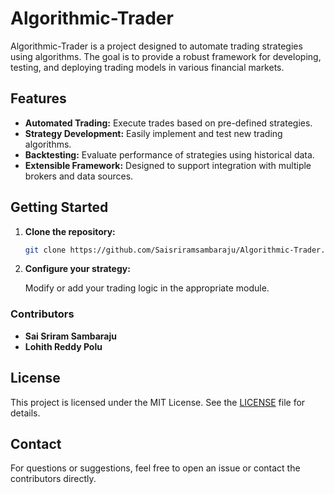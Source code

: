 # Algorithmic-Trader

Algorithmic-Trader is a project designed to automate trading strategies using algorithms. The goal is to provide a robust framework for developing, testing, and deploying trading models in various financial markets.

## Features

- **Automated Trading:** Execute trades based on pre-defined strategies.
- **Strategy Development:** Easily implement and test new trading algorithms.
- **Backtesting:** Evaluate performance of strategies using historical data.
- **Extensible Framework:** Designed to support integration with multiple brokers and data sources.

## Getting Started

1. **Clone the repository:**

   ```bash
   git clone https://github.com/Saisriramsambaraju/Algorithmic-Trader.git
   ```

2. **Configure your strategy:**

   Modify or add your trading logic in the appropriate module.

### Contributors

- **Sai Sriram Sambaraju**
- **Lohith Reddy Polu**

## License

This project is licensed under the MIT License. See the [LICENSE](LICENSE) file for details.

## Contact

For questions or suggestions, feel free to open an issue or contact the contributors directly.
